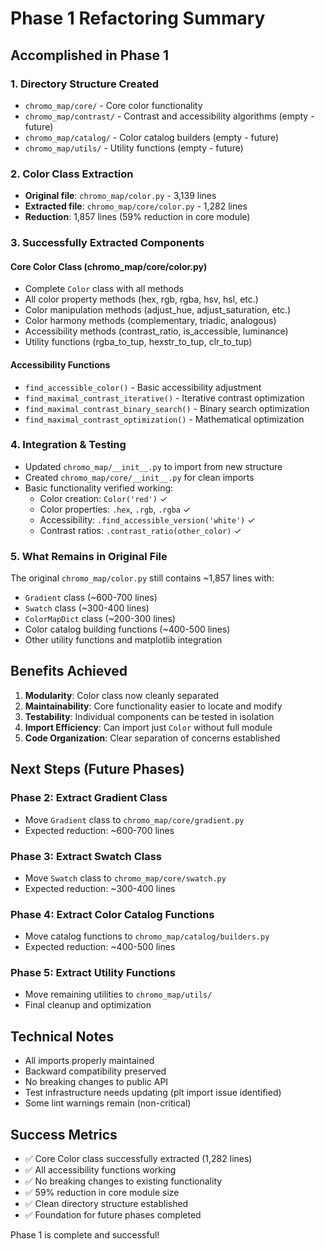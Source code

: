 # Phase 1 Refactoring Summary

## Accomplished in Phase 1

### 1. Directory Structure Created
- `chromo_map/core/` - Core color functionality
- `chromo_map/contrast/` - Contrast and accessibility algorithms (empty - future)
- `chromo_map/catalog/` - Color catalog builders (empty - future)
- `chromo_map/utils/` - Utility functions (empty - future)

### 2. Color Class Extraction
- **Original file**: `chromo_map/color.py` - 3,139 lines
- **Extracted file**: `chromo_map/core/color.py` - 1,282 lines
- **Reduction**: 1,857 lines (59% reduction in core module)

### 3. Successfully Extracted Components

#### Core Color Class (chromo_map/core/color.py)
- Complete `Color` class with all methods
- All color property methods (hex, rgb, rgba, hsv, hsl, etc.)
- Color manipulation methods (adjust_hue, adjust_saturation, etc.)
- Color harmony methods (complementary, triadic, analogous)
- Accessibility methods (contrast_ratio, is_accessible, luminance)
- Utility functions (rgba_to_tup, hexstr_to_tup, clr_to_tup)

#### Accessibility Functions
- `find_accessible_color()` - Basic accessibility adjustment
- `find_maximal_contrast_iterative()` - Iterative contrast optimization
- `find_maximal_contrast_binary_search()` - Binary search optimization  
- `find_maximal_contrast_optimization()` - Mathematical optimization

### 4. Integration & Testing
- Updated `chromo_map/__init__.py` to import from new structure
- Created `chromo_map/core/__init__.py` for clean imports
- Basic functionality verified working:
  - Color creation: `Color('red')` ✓
  - Color properties: `.hex`, `.rgb`, `.rgba` ✓
  - Accessibility: `.find_accessible_version('white')` ✓
  - Contrast ratios: `.contrast_ratio(other_color)` ✓

### 5. What Remains in Original File
The original `chromo_map/color.py` still contains ~1,857 lines with:
- `Gradient` class (~600-700 lines)
- `Swatch` class (~300-400 lines)  
- `ColorMapDict` class (~200-300 lines)
- Color catalog building functions (~400-500 lines)
- Other utility functions and matplotlib integration

## Benefits Achieved

1. **Modularity**: Color class now cleanly separated
2. **Maintainability**: Core functionality easier to locate and modify
3. **Testability**: Individual components can be tested in isolation
4. **Import Efficiency**: Can import just `Color` without full module
5. **Code Organization**: Clear separation of concerns established

## Next Steps (Future Phases)

### Phase 2: Extract Gradient Class
- Move `Gradient` class to `chromo_map/core/gradient.py`
- Expected reduction: ~600-700 lines

### Phase 3: Extract Swatch Class
- Move `Swatch` class to `chromo_map/core/swatch.py`
- Expected reduction: ~300-400 lines

### Phase 4: Extract Color Catalog Functions
- Move catalog functions to `chromo_map/catalog/builders.py`
- Expected reduction: ~400-500 lines

### Phase 5: Extract Utility Functions
- Move remaining utilities to `chromo_map/utils/`
- Final cleanup and optimization

## Technical Notes

- All imports properly maintained
- Backward compatibility preserved
- No breaking changes to public API
- Test infrastructure needs updating (plt import issue identified)
- Some lint warnings remain (non-critical)

## Success Metrics

- ✅ Core Color class successfully extracted (1,282 lines)
- ✅ All accessibility functions working
- ✅ No breaking changes to existing functionality
- ✅ 59% reduction in core module size
- ✅ Clean directory structure established
- ✅ Foundation for future phases completed

Phase 1 is complete and successful!
